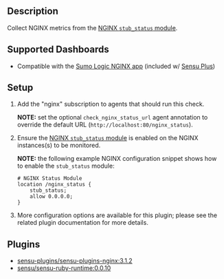 ## Description

Collect NGINX metrics from the [NGINX `stub_status` module][nginx_stub_status]. 

## Supported Dashboards 

* Compatible with the [Sumo Logic NGINX app][sumologic-nginx-app] (included w/ [Sensu Plus][sensu-plus])

## Setup

1. Add the "nginx" subscription to agents that should run this check.

   **NOTE:** set the optional `check_nginx_status_url` agent annotation to override the default URL (`http://localhost:80/nginx_status`). 

2. Ensure the [NGINX `stub_status` module][nginx_stub_status] is enabled on the NGINX instances(s) to be monitored.

   **NOTE:** the following example NGINX configuration snippet shows how to enable the `stub_status` module: 

   ```
   # NGINX Status Module
   location /nginx_status {
       stub_status;
       allow 0.0.0.0;
   }
   ```

3. More configuration options are available for this plugin; please see the related plugin documentation for more details.

## Plugins

- [sensu-plugins/sensu-plugins-nginx:3.1.2][sensu-plugins-nginx]
- [sensu/sensu-ruby-runtime:0.0.10][sensu-ruby-runtime]

[sumologic-nginx-app]: https://www.sumologic.com/application/nginx/
[sensu-plus]: https://sensu.io/features/analytics 
[nginx_stub_status]: https://nginx.org/en/docs/http/ngx_http_stub_status_module.html 
[sensu-plugins-nginx]: https://bonsai.sensu.io/assets/sensu-plugins/sensu-plugins-nginx
[sensu-ruby-runtime]: https://bonsai.sensu.io/assets/sensu/sensu-ruby-runtime
